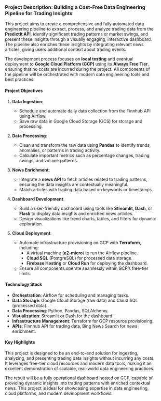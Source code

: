 ### **Project Description: Building a Cost-Free Data Engineering Pipeline for Trading Insights**

This project aims to create a comprehensive and fully automated data engineering pipeline to extract, process, and analyze trading data from the **PredictIt API**, identify significant trading patterns or market swings, and present these insights through a visually engaging, interactive dashboard. The pipeline also enriches these insights by integrating relevant news articles, giving users additional context about trading events.

The development process focuses on **local testing** and eventual deployment to **Google Cloud Platform (GCP)** using its **Always Free Tier**, ensuring that no costs are incurred during the project. All components of the pipeline will be orchestrated with modern data engineering tools and best practices.

#### **Project Objectives**
1. **Data Ingestion**: 
   - Schedule and automate daily data collection from the Finnhub API using Airflow.
   - Save raw data in Google Cloud Storage (GCS) for storage and processing.

2. **Data Processing**:
   - Clean and transform the raw data using **Pandas** to identify trends, anomalies, or patterns in trading activity.
   - Calculate important metrics such as percentage changes, trading swings, and volume patterns.

3. **News Enrichment**:
   - Integrate a **news API** to fetch articles related to trading patterns, ensuring the data insights are contextually meaningful.
   - Match articles with trading data based on keywords or timestamps.

4. **Dashboard Development**:
   - Build a user-friendly dashboard using tools like **Streamlit**, **Dash**, or **Flask** to display data insights and enriched news articles.
   - Design visualizations like trend charts, tables, and filters for dynamic exploration.

5. **Cloud Deployment**:
   - Automate infrastructure provisioning on GCP with **Terraform**, including:
     - A virtual machine (**e2-micro**) to run the Airflow pipeline.
     - **Cloud SQL** (PostgreSQL) for processed data storage.
     - **Firebase Hosting** or **Cloud Run** for deploying the dashboard.
   - Ensure all components operate seamlessly within GCP’s free-tier limits.

#### **Technology Stack**
- **Orchestration**: Airflow for scheduling and managing tasks.
- **Data Storage**: Google Cloud Storage (raw data) and Cloud SQL (processed data).
- **Data Processing**: Python, Pandas, SQLAlchemy.
- **Visualization**: Streamlit or Dash for the dashboard.
- **Infrastructure Management**: Terraform for GCP resource provisioning.
- **APIs**: Finnhub API for trading data, Bing News Search for news enrichment.

#### **Key Highlights**
This project is designed to be an end-to-end solution for ingesting, analyzing, and presenting trading data insights without incurring any costs. It leverages free-tier cloud resources and modern data tools, making it an excellent demonstration of scalable, real-world data engineering practices.

The result will be a fully operational dashboard hosted on GCP, capable of providing dynamic insights into trading patterns with enriched contextual news. This project is ideal for showcasing expertise in data engineering, cloud platforms, and modern development workflows.
